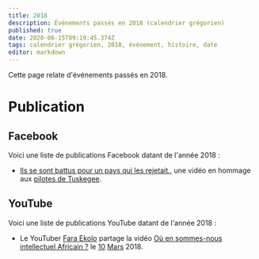 ```yaml
---
title: 2018
description: Événements passés en 2018 (calendrier grégorien)
published: true
date: 2020-06-15T09:19:45.374Z
tags: calendrier grégorien, 2018, événement, histoire, date
editor: markdown
---
```


Cette page relate d'événements passés en 2018.

# Publication
## Facebook
Voici une liste de publications Facebook datant de l'année 2018 :
* [Ils se sont battus pour un pays qui les rejetait.](https://www.facebook.com/playgroundfrancais/videos/1984586171859186/?hc_ref=ARQilL215K8nwteJVuFzgeYWB1e8CR-ZazSr_-eTlTjVQhAeGl30FL0mmU0jgsCGx7E), une vidéo en hommage aux [pilotes de Tuskegee](/personnalite/homme/militaire/tarama/nord/etats-unis/red-tails).

## YouTube
Voici une liste de publications YouTube datant de l'année 2018 :
* Le YouTuber [Fara Ekolo](https://www.youtube.com/channel/UC6-IxpEVchmoKRXDl9fMxrw) partage la vidéo [Où en sommes-nous intellectuel Africain ?](https://www.youtube.com/watch?v=QSNLaGlcGAc) le [10](/histoire/date/calendrier-gregorien/par-jour/10) [Mars](/histoire/date/calendrier-gregorien/par-mois/mars) 2018.